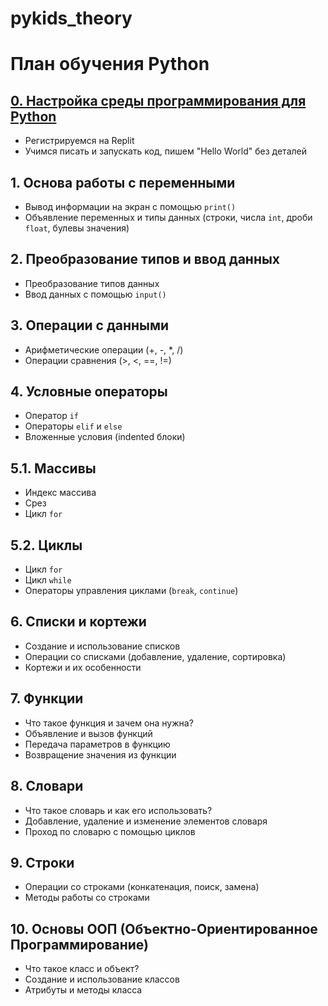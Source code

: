 # pykids_theory

# План обучения Python

## [0. Настройка среды программирования для Python](0_lesson_Base_settings.md)
- Регистрируемся на Replit
- Учимся писать и запускать код, пишем "Hello World" без деталей

## 1. Основа работы с переменными
- Вывод информации на экран с помощью `print()`
- Объявление переменных и типы данных (строки, числа `int`, дроби `float`, булевы значения)

## 2. Преобразование типов и ввод данных
- Преобразование типов данных
- Ввод данных с помощью `input()`

## 3. Операции с данными
- Арифметические операции (+, -, *, /)
- Операции сравнения (>, <, ==, !=)

## 4. Условные операторы
- Оператор `if`
- Операторы `elif` и `else`
- Вложенные условия (indented блоки)

## 5.1. Массивы
- Индекс массива
- Срез
- Цикл `for`

## 5.2. Циклы
- Цикл `for`
- Цикл `while`
- Операторы управления циклами (`break`, `continue`)

## 6. Списки и кортежи
- Создание и использование списков
- Операции со списками (добавление, удаление, сортировка)
- Кортежи и их особенности

## 7. Функции
- Что такое функция и зачем она нужна?
- Объявление и вызов функций
- Передача параметров в функцию
- Возвращение значения из функции

## 8. Словари
- Что такое словарь и как его использовать?
- Добавление, удаление и изменение элементов словаря
- Проход по словарю с помощью циклов

## 9. Строки
- Операции со строками (конкатенация, поиск, замена)
- Методы работы со строками

## 10. Основы ООП (Объектно-Ориентированное Программирование)
- Что такое класс и объект?
- Создание и использование классов
- Атрибуты и методы класса
